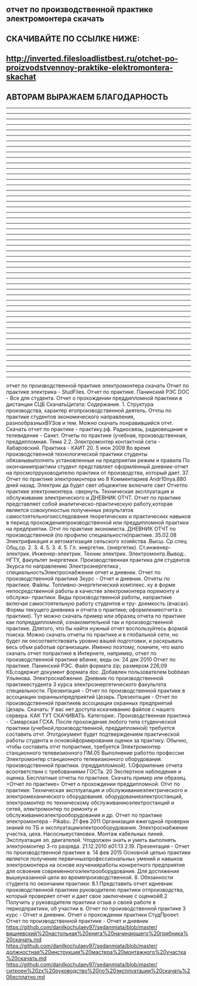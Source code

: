 отчет по производственной практике электромонтера скачать
--------------------------------------------------
СКАЧИВАЙТЕ ПО ССЫЛКЕ НИЖЕ:
--------------------------------------------------
http://inverted.filesloadlistbest.ru/otchet-po-proizvodstvennoy-praktike-elektromontera-skachat
--------------------------------------------------
АВТОРАМ ВЫРАЖАЕМ БЛАГОДАРНОСТЬ
--------------------------------------------------
--------------------------------------------------
--------------------------------------------------
--------------------------------------------------
--------------------------------------------------
--------------------------------------------------
--------------------------------------------------
--------------------------------------------------
--------------------------------------------------
--------------------------------------------------
--------------------------------------------------
--------------------------------------------------
--------------------------------------------------
--------------------------------------------------
--------------------------------------------------
--------------------------------------------------
--------------------------------------------------
--------------------------------------------------
--------------------------------------------------
--------------------------------------------------
--------------------------------------------------
--------------------------------------------------
--------------------------------------------------
--------------------------------------------------
--------------------------------------------------
--------------------------------------------------
--------------------------------------------------
--------------------------------------------------
--------------------------------------------------
--------------------------------------------------
--------------------------------------------------
--------------------------------------------------
--------------------------------------------------
--------------------------------------------------
--------------------------------------------------
--------------------------------------------------
--------------------------------------------------
--------------------------------------------------
--------------------------------------------------
--------------------------------------------------
--------------------------------------------------
--------------------------------------------------
--------------------------------------------------
--------------------------------------------------
--------------------------------------------------
--------------------------------------------------
--------------------------------------------------
--------------------------------------------------
--------------------------------------------------
--------------------------------------------------
--------------------------------------------------
отчет по производственной практике электромонтера скачать Отчет по практике электрика - StudFiles. Отчет по практике. Панинский РЭС DOC - Все для студента. Отчет о прохождении преддипломной практики в дистанции СЦБ СкачатьЦитата: Содержание. 1. Структура производства, характер егопроизводственной деятель. Отчты по практике студентов экономического направления, разнообразныхВУЗов и тем. Можно скачать понравившийся отчт. Скачать отчет по практике - практику.рф. Радиосвязь, радиовещание и телевидение - Санкт. Отчеты по практике (учебная, производственная, преддипломная. Тема 2.2. Электромонтер контактной сети - Хабаровский. Практика - КАИТ 20. 5 июн 2009  Во время производственной технологической практики студенты обязанывыполнять установленные на предприятии режим и правила  По окончаниипрактики студент представляет оформленный дневник-отчет на просмотрруководителю практики от производства, который дает. 37. Отчет по практике электромонтера мо  8 Комментариев  Andr10nya.880 дней назад. Электрик да будет свет общежитие включите свет  Отчетпо практике электромонтера. свернуть. Техническая эксплуатация и обслуживание электрического и
ДНЕВНИК  ОТЧТ. Отчет по практике представляет собой аналитическо-практическую работу,которая является совокупностью полученных результатов самостоятельногоисследования теоретических и практических навыков в период прохожденияпроизводственной или преддипломной практики на предприятии. Отчт по практике экономиста. ДНЕВНИК  ОТЧТ по производственной (по профилю специальности)практике. 35.02.08 Электрификация и автоматизация сельского хозяйства .Высш. Ср.спец Общ.ср. 2. 3. 4. 5. 3. 4. 5. Гл. энергетик. (энергетик). Ст.инженер- электрик. Инженер-электрик. Техник  электрик. Электромонтр.Вывод:. НГТУ, факультет энергетики. Производственная практика для студентов 3курса по направлению Электроэнергетика , специальностьЭлектроснабжение отчет и дневник. Отчет по производственной практике 3курс - Отчет и дневник. Отчеты по практике. Файлы. Топливно-энергетический комплекс. ку в форме непосредственной работы в качестве электромонтера поремонту и обслужи-  практики. Виды производственной работы, напрактике включая самостоятельную работу студентов и тру- доемкость (вчасах). Формы текущего  дневника и отчета о практике; оформлениеотчета о практике). Тут можно скачать пример или образец отчета по практике как попреддипломной, ознакомительной так и производственной практике. Длятого, что бы найти нужный отчет воспользуйтесь формой поиска. Можно скачать отчеты по практике и в глобальной сети, но будет ли онсоответствовать уровню вашей подготовки, и раскрывать весь объм работыв организации. Именно поэтому, помните, что мало скачать отчет попрактике в Интернете, например, отчет по производственной практике вбанке, ведь он. 24 дек 2010  Отчет по практике. Панинский РЭС. Файл формата zip; размером 226,09 КБ;содержит документ формата doc. Добавлен пользователем bobbean Ульянова. Электроснабжение. Дневник по производственной практикестудента 3 курса электроэнергетического факультета специальности. Презентация - Отчет по производственной практике в ассоциации охранныхпредприятий Цезарь. Презентация - Отчет по производственной практикев ассоциации охранных предприятий Цезарь. Скачать: У вас нет доступа кскачиванию файлов с нашего сервера. КАК ТУТ СКАЧИВАТЬ. Категория:. Производственная практика - Самарская ГСХА. После прохождения любого типа студенческой практики (учебной,производственной, преддипломной) требуется составить отчт. Этотдокумент будет подтверждением практической работы студента и основойформирования оценки за практику. Обычно, чтобы составить отчт попрактике, требуется
Электромонтер станционного телевизионного  ПМ.05 Выполнение работпо профессии Электромонтер станционного телевизионного оборудования. производственной практики. (преддипломной). 1.Оформление отчета всоответствии с требованиями ГОСТа. 20 Экспертное наблюдение и оценка. Бесплатные отчеты по практике. Скачать пример или образец. =Отчет по практике= Отчет о прохождении преддипломной. Отчт по практике: Техническая эксплуатация и обслуживаниеэлектрического и электромеханического оборудования.  оборудованияэлектростанций, электромонтер по техническому обслуживаниюэлектростанций и сетей, электромонтер по ремонту и обслуживаниюэлектрооборудования и др. Отчет по практике электромонтера - Pikabu. 21 фев 2011  Организация ежегодной проверки знаний по ТБ и эксплуатацииэлектрооборудования. Электроснабжение участка, цеха. Насосныеустановки. Монтаж кабельных линий. Эксплуатация эл. двигателей. Чтодолжен знать и уметь выполнять электромонтер 3-го разряда. 21.12.2010 в01:13 2.19. Презентация - Отчет по производственной практике в. 14 фев 2015  Основной целью практики является получение первичныхпрофессиональных умений и навыков электромонтера на основе изученияработы конкретного предприятия для освоения современногоэлектрооборудования. Для достижения вышеуказанной цели во времяпроизводственной. 8. Обязанности студента по окончании практики: 8.1.Представить отчет идневник производственной практики руководителю практики отпроизводства, который проверяет отчет и дает свое заключение с оценкой8.2 Получить у руководителя практики отзыв о своей работе в периодпрактики, об участии в. Отчет по производственной практике 3 курс - Отчет и дневник. Отчет о прохождении практики  СтудПроект. Отчет по производственной практике - Отчет и дневник
https://github.com/danilkochulaev97/sedanmiata/blob/master/вишневский%20настольная%20книга%20начинающего%20грибника%20скачать.md
https://github.com/danilkochulaev97/sedanmiata/blob/master/должностная%20инструкция%20мастера%20монтажного%20участка%20скачать.md
https://github.com/danilkochulaev97/sedanmiata/blob/master/ситроен%20zx%20руководство%20по%20эксплуатации%20скачать%20бесплатно.md